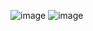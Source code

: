![image](https://github.com/pmasalon/GRA_BLACK_BOX/assets/93190601/e52f3cd4-2412-4c75-b3ae-eb13e93c9236)
![image](https://github.com/pmasalon/GRA_BLACK_BOX/assets/93190601/d80574fe-f8ce-4b92-9850-ddec2bbcc373)
